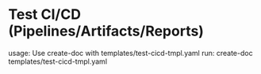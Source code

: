 # Test CI/CD (Pipelines/Artifacts/Reports)

usage: Use create-doc with templates/test-cicd-tmpl.yaml
run: create-doc templates/test-cicd-tmpl.yaml

